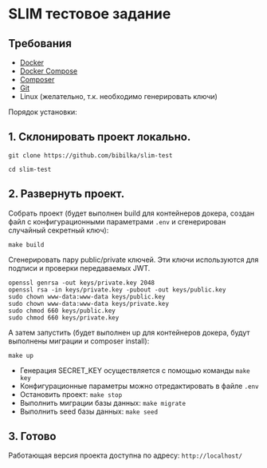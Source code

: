 # SLIM тестовое задание

## Требования
- [Docker](https://www.docker.com)
- [Docker Compose](https://docs.docker.com/compose/)
- [Composer](https://getcomposer.org)
- [Git](https://git-scm.com)
- Linux (желательно, т.к. необходимо генерировать ключи)

Порядок установки:
## 1. Склонировать проект локально.
```
git clone https://github.com/bibilka/slim-test

cd slim-test
```
## 2. Развернуть проект.

Собрать проект (будет выполнен build для контейнеров докера, создан файл с конфигурационными параметрами `.env` и сгенерирован случайный секретный ключ): 
```
make build
```
Сгенерировать пару public/private ключей. Эти ключи используются для подписи и проверки передаваемых JWT.
```
openssl genrsa -out keys/private.key 2048
openssl rsa -in keys/private.key -pubout -out keys/public.key
sudo chown www-data:www-data keys/public.key
sudo chown www-data:www-data keys/private.key
sudo chmod 660 keys/public.key
sudo chmod 660 keys/private.key
```
А затем запустить (будет выполнен up для контейнеров докера, будут выполнены миграции и composer install): 
```
make up
```
- Генерация SECRET_KEY осуществляется с помощью команды `make key`
- Конфигурационные параметры можно отредактировать в файле `.env`
- Остановить проект: `make stop`
- Выполнить миграции базы данных: `make migrate`
- Выполнить seed базы данных: `make seed`

## 3. Готово

Работающая версия проекта доступна по адресу: `http://localhost/`